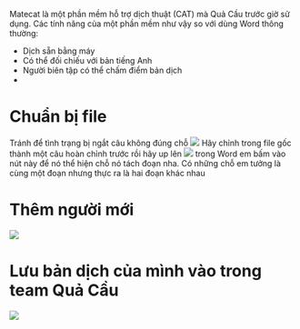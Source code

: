 Matecat là một phần mềm hỗ trợ dịch thuật (CAT) mà Quả Cầu trước giờ sử dụng. Các tính năng của một phần mềm như vậy so với dùng Word thông thường:
- Dịch sẵn bằng máy
- Có thể đối chiếu với bản tiếng Anh
- Người biên tập có thể chấm điểm bản dịch
- 
# Chuẩn bị file
Tránh để tình trạng bị ngắt câu không đúng chỗ
![](https://i.imgur.com/aEXiEJo.png)
Hãy chỉnh trong file gốc thành một câu hoàn chỉnh trước rồi hãy up lên
![](https://i.imgur.com/w2pAl7I.png)
trong Word em bấm vào nút này để nó thể hiện chỗ nó tách đoạn nha. Có những chỗ em tưởng là cùng một đoạn nhưng thực ra là hai đoạn khác nhau
# Thêm người mới
![](https://i.imgur.com/WcZuPQQ.png)
# Lưu bản dịch của mình vào trong team Quả Cầu
![](https://i.imgur.com/JpkQd0g.png)
